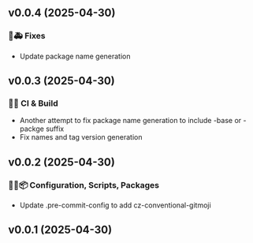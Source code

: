 ## v0.0.4 (2025-04-30)

### 🐛🚑️ Fixes

- Update package name generation

## v0.0.3 (2025-04-30)

### 💚👷 CI & Build

- Another attempt to fix package name generation to include -base or -packge suffix
- Fix names and tag version generation

## v0.0.2 (2025-04-30)

### 🔧🔨📦️ Configuration, Scripts, Packages

- Update .pre-commit-config to add cz-conventional-gitmoji

## v0.0.1 (2025-04-30)
